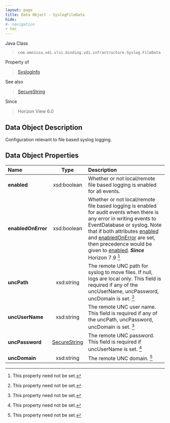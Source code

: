```yaml
---
layout: page
title: Data Object - SyslogFileData
hide:
#- navigation
- toc
---
```






Java Class
> `com.omnissa.vdi.vlsi.binding.vdi.infrastructure.Syslog.FileData`

Property of
> [SyslogInfo](vdi.infrastructure.Syslog.SyslogInfo.md#field_detail)

See also
> [SecureString](vdi.util.SecureString.md)

Since
> Horizon View 6.0


## Data Object Description

Configuration relevant to file based syslog logging.

## Data Object Properties

 Name | Type | Description
:---|:---:|:---
**enabled**|  xsd:boolean|  Whether or not local/remote file based logging is enabled for all events.
**enabledOnError**|  xsd:boolean|  Whether or not local/remote file based logging is enabled for audit events when there is any error in writing events to EventDatabase or syslog. Note that if both attributes [enabled](vdi.infrastructure.Syslog.FileData.md#enabled) and [enabledOnError](vdi.infrastructure.Syslog.FileData.md#enabledOnError) are set, then precedence would be given to [enabled](vdi.infrastructure.Syslog.FileData.md#enabled).  **_Since_** Horizon 7.9 [^1]
**uncPath**|  xsd:string|  The remote UNC path for syslog to move files. If null, logs are local only. This field is required if any of the uncUserName, uncPassword, uncDomain is set. [^1]
**uncUserName**|  xsd:string|  The remote UNC user name. This field is required if any of the uncPath, uncPassword, uncDomain is set. [^1]
**uncPassword**| [SecureString](vdi.util.SecureString.md)|  The remote UNC password. This field is required if uncUserName is set. [^1]
**uncDomain**|  xsd:string|  The remote UNC domain. [^1]
 


 


[^1]: This property need not be set.